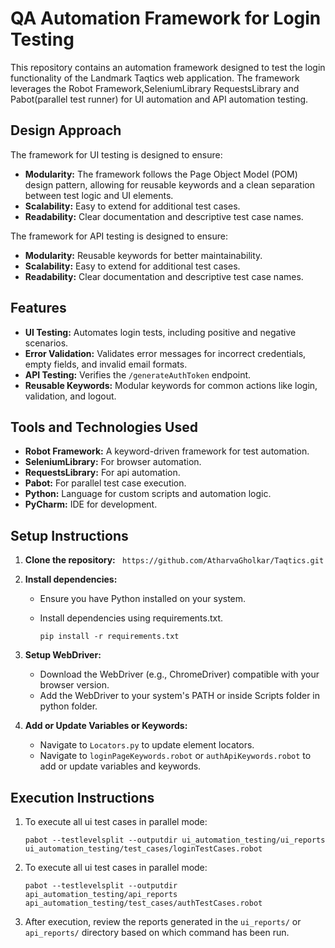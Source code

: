 
# QA Automation Framework for Login Testing

This repository contains an automation framework designed to test the login functionality of the Landmark Taqtics web application. 
The framework leverages the Robot Framework,SeleniumLibrary RequestsLibrary and Pabot(parallel test runner)  for UI automation and API automation testing.

## Design Approach

The framework for UI testing is designed to ensure:
- **Modularity:** The framework follows the Page Object Model (POM) design pattern, allowing for reusable keywords and a clean separation between test logic and UI elements.
- **Scalability:** Easy to extend for additional test cases.
- **Readability:** Clear documentation and descriptive test case names.

The framework for API testing is designed to ensure:
- **Modularity:** Reusable keywords for better maintainability.
- **Scalability:** Easy to extend for additional test cases.
- **Readability:** Clear documentation and descriptive test case names.

## Features

- **UI Testing:** Automates login tests, including positive and negative scenarios.
- **Error Validation:** Validates error messages for incorrect credentials, empty fields, and invalid email formats.
- **API Testing:** Verifies the `/generateAuthToken` endpoint.
- **Reusable Keywords:** Modular keywords for common actions like login, validation, and logout.

## Tools and Technologies Used

- **Robot Framework:** A keyword-driven framework for test automation.
- **SeleniumLibrary:** For browser automation.
- **RequestsLibrary:** For api automation.
- **Pabot:** For parallel test case execution.
- **Python:** Language for custom scripts and automation logic.
- **PyCharm:** IDE for development.


## Setup Instructions

1. **Clone the repository:**
   ``` https://github.com/AtharvaGholkar/Taqtics.git```

2. **Install dependencies:**
   - Ensure you have Python installed on your system.
   - Install dependencies using requirements.txt.
     
     ```pip install -r requirements.txt```
     

3. **Setup WebDriver:**
   - Download the WebDriver (e.g., ChromeDriver) compatible with your browser version.
   - Add the WebDriver to your system's PATH or inside Scripts folder in python folder.

4. **Add or Update Variables or Keywords:**
   - Navigate to `Locators.py` to update element locators.
   - Navigate to `loginPageKeywords.robot` or `authApiKeywords.robot`  to add or update variables and keywords.

## Execution Instructions

1. To execute all ui test cases in parallel mode:
   
   ```pabot --testlevelsplit --outputdir ui_automation_testing/ui_reports ui_automation_testing/test_cases/loginTestCases.robot```
   

2. To execute all ui test cases in parallel mode:
   
   ```pabot --testlevelsplit --outputdir api_automation_testing/api_reports api_automation_testing/test_cases/authTestCases.robot```
   

3. After execution, review the reports generated in the `ui_reports/` or `api_reports/` directory based on which command has been run.



